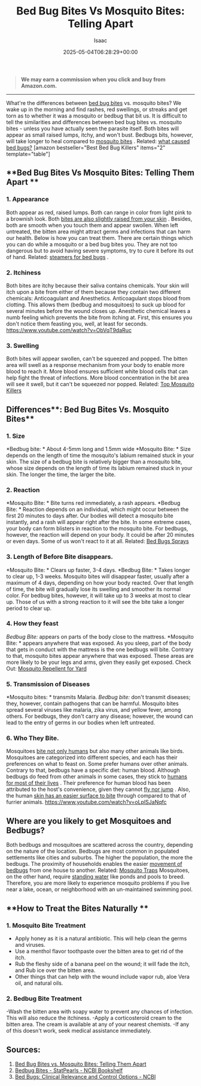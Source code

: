 ﻿---
author: Isaac
layout: post
title: 'Bed Bug Bites Vs Mosquito Bites: Telling Apart'
date: '2025-05-04T06:28:29+00:00'
categories:
- Bed Bugs
- Guide
tags: []
slug: /bed-bug-bites-vs-mosquito-bites/
lastmod: 2025-05-07T12:21:23+03:00
---
> **We may earn a commission when you click and buy from Amazon.com.**
>

---
What're the differences between
[bed bug bites](https://pestpolicy.com/pictures-of-bed-bug-bites/)
vs. mosquito bites? We wake up in the morning and find rashes, red swellings, or streaks and get torn as to whether it was a mosquito or bedbug that bit us.
It is difficult to tell the similarities and differences between bed bug bites vs. mosquito bites - unless you have actually seen the parasite itself.
Both bites will appear as small raised lumps, itchy, and won't bust. Bedbugs bits, however, will take longer to heal compared to
[mosquito bites](https://pestpolicy.com/spider-bite-vs-mosquito-bite/)
. Related:
[what caused bed bugs?](https://pestpolicy.com/what-causes-bed-bugs/)
[amazon bestseller="Best Bed Bug Killers" items="2" template="table"]
## **Bed Bug Bites Vs Mosquito Bites: Telling Them Apart **
### **1. Appearance**
Both appear as red, raised lumps. Both can range in color from light pink to a brownish look. Both
[bites are also slightly raised from your skin](https://pestpolicy.com/can-bed-bugs-live-in-your-skin/)
. Besides, both are smooth when you touch them and appear swollen.
When left untreated, the bitten area might attract germs and infections that can harm our health. Below is how you can treat them.
There are certain things which you can do while a mosquito or a bed bug bites you. They are not too dangerous but to avoid having severe symptoms, try to cure it before its out of hand. Related:
[steamers for bed bugs](https://pestpolicy.com/best-bed-bug-steamer/)
.
### **2. Itchiness**
Both bites are itchy because their saliva contains chemicals. Your skin will itch upon a bite from either of them because they contain two different chemicals: Anticoagulant and Anesthetics.
Anticoagulant stops blood from clotting. This allows them (bedbug and mosquitoes) to suck up blood for several minutes before the wound closes up.
Anesthetic chemical leaves a numb feeling which prevents the bite from itching at. First, this ensures you don't notice them feasting you, well, at least for seconds.
https://www.youtube.com/watch?v=ObVqT9daRuc
### **3. Swelling**
Both bites will appear swollen, can't be squeezed and popped. The bitten area will swell as a response mechanism from your body to enable more blood to reach it.
More blood ensures sufficient white blood cells that can help fight the threat of infections. More blood concentration in the bit area will see it swell, but it can't be squeezed nor popped. Related:
[Top Mosquito Killers](https://pestpolicy.com/best-mosquito-killer/)
## **Differences****: Bed Bug Bites Vs. Mosquito Bites**
### **1. Size**
*Bedbug bite: *
About 4-5mm long and 1.5mm wide
*Mosquito Bite: *
Size depends on the length of time the mosquito's labium remained stuck in your skin.
The size of a bedbug bite is relatively bigger than a mosquito bite, whose size depends on the length of time its labium remained stuck in your skin. The longer the time, the larger the bite.
### **2. Reaction**
*Mosquito Bite: *
Bite turns red immediately, a rash appears.
*Bedbug Bite: *
Reaction depends on an individual, which might occur between the first 20 minutes to days after.
Our bodies will detect a mosquito bite instantly, and a rash will appear right after the bite. In some extreme cases, your body can form blisters in reaction to the mosquito bite.
For bedbugs, however, the reaction will depend on your body. It could be after 20 minutes or even days. Some of us won't react to it at all. Related:
[Bed Bugs Sprays](https://pestpolicy.com/best-bed-bug-spray/)
### **3. Length of Before Bite disappears.**
*Mosquito Bite: *
Clears up faster, 3-4 days.
*Bedbug Bite: *
Takes longer to clear up, 1-3 weeks.
Mosquito bites will disappear faster, usually after a maximum of 4 days, depending on how your body reacted. Over that length of time, the bite will gradually lose its swelling and smoother its normal color.
For bedbug bites, however, it will take up to 3 weeks at most to clear up. Those of us with a strong reaction to it will see the bite take a longer period to clear up.
### **4. How they feast**
*Bedbug Bite:*
appears on parts of the body close to the mattress.
*Mosquito Bite: *
appears anywhere that was exposed.
As you sleep, part of the body that gets in conduct with the mattress is the one bedbugs will bite. Contrary to that, mosquito bites appear anywhere that was exposed.
These areas are more likely to be your legs and arms, given they easily get exposed. Check Out:
[Mosquito Repellent for Yard](https://pestpolicy.com/best-mosquito-yard-spray/)
### **5. Transmission of Diseases**
*Mosquito bites: *
transmits Malaria.
*Bedbug bite:*
don't transmit diseases; they, however, contain pathogens that can be harmful.
Mosquito bites spread several viruses like malaria, zika virus, and yellow fever, among others. For bedbugs, they don't carry any disease; however, the wound can lead to the entry of germs in our bodies when left untreated.
### **6. Who They Bite.**
Mosquitoes
[bite not only humans](https://pestpolicy.com/do-fleas-bite-humans/)
but also many other animals like birds. Mosquitoes are categorized into different species, and each has their preferences on what to feast on. Some prefer humans over other animals.
Contrary to that, bedbugs have a specific diet: human blood. Although bedbugs do feed from other animals in some cases, they stick to
[humans for most of their lives](https://pestpolicy.com/can-fleas-live-in-human-hair/)
.
Their preference for human blood has been attributed to the host's convenience, given they cannot
[fly nor jump](https://pestpolicy.com/do-bed-bugs-fly/)
. Also, the human
[skin has an easier surface to bite](https://pestpolicy.com/can-bed-bugs-live-in-your-skin/)
through compared to that of furrier animals.
https://www.youtube.com/watch?v=oLplSJaNqfc
## **Where are you likely to get Mosquitoes and Bedbugs?**
Both bedbugs and mosquitoes are scattered across the country, depending on the nature of the location.
Bedbugs are most common in populated settlements like cities and suburbs. The higher the population, the more the bedbugs. The proximity of households enables the easier
[movement of bedbugs](https://pestpolicy.com/do-bed-bugs-jump/)
from one house to another.
Related:
[Mosquito Traps](https://pestpolicy.com/best-mosquito-trap/)
Mosquitoes, on the other hand, require
[standing water](https://pestpolicy.com/how-to-unclog-a-bathtub-drain-with-standing-water/)
like ponds and pools to breed. Therefore, you are more likely to experience mosquito problems if you live near a lake, ocean, or neighborhood with an un-maintained swimming pool.
## **How to Treat the Bites Naturally **
### **1. Mosquito Bite Treatment**
- Apply honey as it is a natural antibiotic. This will help clean the germs and viruses.
- Use a menthol flavor toothpaste over the bitten area to get rid of the itch.
- Rub the fleshy side of a banana peel on the wound; it will fade the itch, and Rub ice over the bitten area.
- Other things that can help with the wound include vapor rub, aloe Vera oil, and natural oils.
### **2. Bedbug Bite Treatment**
-Wash the bitten area with soapy water to prevent any chances of infection. This will also reduce the itchiness.
-Apply a corticosteroid cream to the bitten area. The cream is available at any of your nearest chemists. -If any of this doesn't work, seek medical assistance immediately.
## Sources:
1. [Bed Bug Bites vs. Mosquito Bites: Telling Them Apart](https://www.healthline.com/health/bed-bug-bites-vs-mosquito-bites)
2. [Bedbug Bites - StatPearls - NCBI Bookshelf](https://www.ncbi.nlm.nih.gov/books/NBK538128/)
3. [Bed Bugs: Clinical Relevance and Control Options - NCBI](https://www.ncbi.nlm.nih.gov/pmc/articles/PMC3255965/)